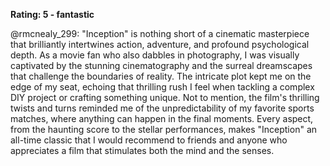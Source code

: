 **Rating: 5 - fantastic**

@rmcnealy_299: "Inception" is nothing short of a cinematic masterpiece that brilliantly intertwines action, adventure, and profound psychological depth. As a movie fan who also dabbles in photography, I was visually captivated by the stunning cinematography and the surreal dreamscapes that challenge the boundaries of reality. The intricate plot kept me on the edge of my seat, echoing that thrilling rush I feel when tackling a complex DIY project or crafting something unique. Not to mention, the film's thrilling twists and turns reminded me of the unpredictability of my favorite sports matches, where anything can happen in the final moments. Every aspect, from the haunting score to the stellar performances, makes "Inception" an all-time classic that I would recommend to friends and anyone who appreciates a film that stimulates both the mind and the senses.